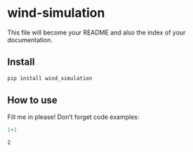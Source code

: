 # wind-simulation


<!-- WARNING: THIS FILE WAS AUTOGENERATED! DO NOT EDIT! -->

This file will become your README and also the index of your
documentation.

## Install

``` sh
pip install wind_simulation
```

## How to use

Fill me in please! Don’t forget code examples:

``` python
1+1
```

    2
